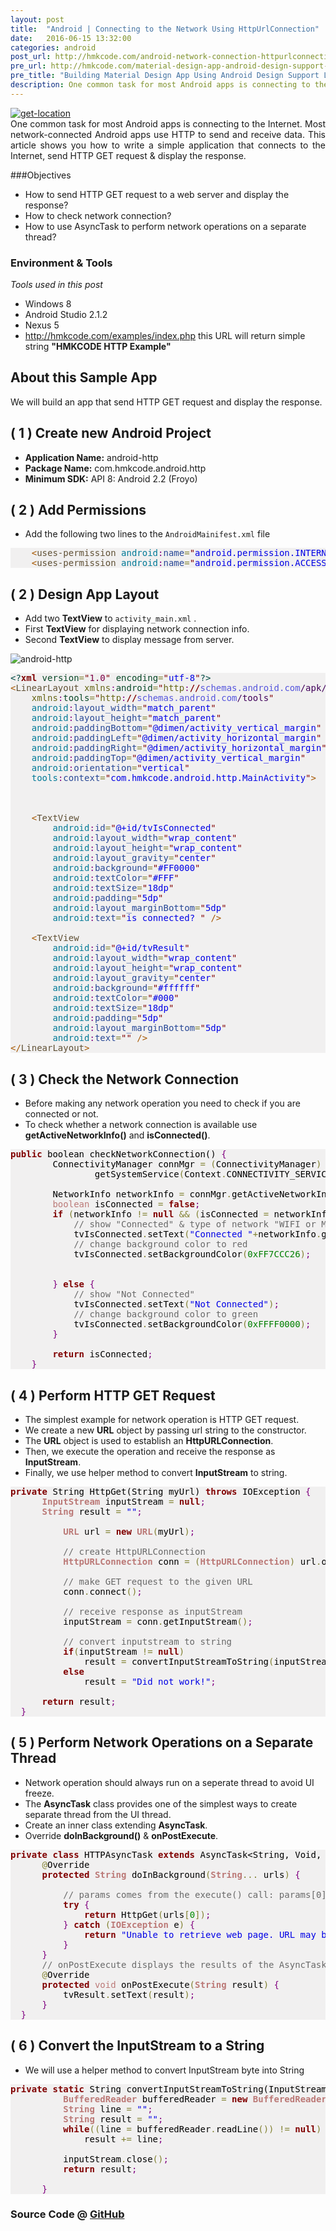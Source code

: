 ```yaml
---
layout: post
title:  "Android | Connecting to the Network Using HttpUrlConnection"
date:   2016-06-15 13:32:00
categories: android
post_url: http://hmkcode.com/android-network-connection-httpurlconnection/
pre_url: http://hmkcode.com/material-design-app-android-design-support-library-appcompat/
pre_title: "Building Material Design App Using Android Design Support Library and AppCompat Theme"
description: One common task for most Android apps is connecting to the Internet. Most network-connected Android apps use HTTP to send and receive data. This article shows you how to write a simple application that connects to the Internet, send HTTP GET request & display the response. 
---
```

<p style="text-align: justify;">
	<a href="http://hmkcode.com/wp-content/uploads/2013/09/android-http-get_2.png">
		<img class="size-full wp-image-315 aligncenter" src="http://hmkcode.com/wp-content/uploads/2013/09/android-http-get_2.png" alt="get-location" />
	</a>
	<br/>
	One common task for most Android apps is connecting to the Internet. 
	Most network-connected Android apps use HTTP to send and receive data.
	This article shows you how to write a simple application that connects to the Internet, 
	send HTTP GET request & display the response.
	
</p>

###Objectives

- How to send HTTP GET request to a web server and display the response?
- How to check network connection?
- How to use AsyncTask to perform network operations on a separate thread?

	
### Environment &amp; Tools
_Tools used in this post_

- Windows 8
- Android Studio 2.1.2
- Nexus 5
- <a href='http://hmkcode.com/examples/index.php'>http://hmkcode.com/examples/index.php</a> this URL will return simple string **"HMKCODE HTTP Example"**


## About this Sample App

We will build an app that send HTTP GET request and display the response.


## ( 1 ) Create new Android Project

- **Application Name:** android-http
- **Package Name:** com.hmkcode.android.http
- **Minimum SDK:** API 8: Android 2.2 (Froyo) 

## ( 2 ) Add Permissions 

- Add the following two lines to the `AndroidMainifest.xml` file

<pre style='color:#000000;background:#f1f0f0;'>
	<span style='color:#a65700; '>&lt;</span><span style='color:#5f5035; '>uses-permission</span> <span style='color:#007997; '>android</span><span style='color:#800080; '>:</span><span style='color:#274796; '>name</span><span style='color:#808030; '>=</span><span style='color:#800000; '>"</span><span style='color:#0000e6; '>android.permission.INTERNET</span><span style='color:#800000; '>"</span> <span style='color:#a65700; '>/></span>
	<span style='color:#a65700; '>&lt;</span><span style='color:#5f5035; '>uses-permission</span> <span style='color:#007997; '>android</span><span style='color:#800080; '>:</span><span style='color:#274796; '>name</span><span style='color:#808030; '>=</span><span style='color:#800000; '>"</span><span style='color:#0000e6; '>android.permission.ACCESS_NETWORK_STATE</span><span style='color:#800000; '>"</span> <span style='color:#a65700; '>/></span>
</pre>

## ( 2 ) Design App Layout

- Add two **TextView** to `activity_main.xml` .
- First **TextView** for displaying network connection info.
- Second **TextView** to display message from server. 

<img class="size-full wp-image-315 aligncenter" src="http://hmkcode.github.io/images/2016/06/hmkcode-android-http.png" alt="android-http" />

<pre style='color:#000000;background:#f1f0f0;'>
<span style='color:#004a43; '>&lt;?</span><span style='color:#800000; font-weight:bold; '>xml</span><span style='color:#004a43; '> </span><span style='color:#074726; '>version</span><span style='color:#808030; '>=</span><span style='color:#800000; '>"</span><span style='color:#7d0045; '>1.0</span><span style='color:#800000; '>"</span><span style='color:#004a43; '> </span><span style='color:#074726; '>encoding</span><span style='color:#808030; '>=</span><span style='color:#800000; '>"</span><span style='color:#0000e6; '>utf-8</span><span style='color:#800000; '>"</span><span style='color:#004a43; '>?></span>
<span style='color:#a65700; '>&lt;</span><span style='color:#5f5035; '>LinearLayout</span> <span style='color:#666616; '>xmlns</span><span style='color:#800080; '>:</span><span style='color:#074726; '>android</span><span style='color:#808030; '>=</span><span style='color:#800000; '>"</span><span style='color:#666616; '>http</span><span style='color:#800080; '>:</span><span style='color:#800000; font-weight:bold; '>//</span><span style='color:#5555dd; '>schemas.android.com</span><span style='color:#40015a; '>/apk/res/android</span><span style='color:#800000; '>"</span>
    <span style='color:#666616; '>xmlns</span><span style='color:#800080; '>:</span><span style='color:#074726; '>tools</span><span style='color:#808030; '>=</span><span style='color:#800000; '>"</span><span style='color:#666616; '>http</span><span style='color:#800080; '>:</span><span style='color:#800000; font-weight:bold; '>//</span><span style='color:#5555dd; '>schemas.android.com</span><span style='color:#40015a; '>/tools</span><span style='color:#800000; '>"</span>
    <span style='color:#007997; '>android</span><span style='color:#800080; '>:</span><span style='color:#274796; '>layout_width</span><span style='color:#808030; '>=</span><span style='color:#800000; '>"</span><span style='color:#0000e6; '>match_parent</span><span style='color:#800000; '>"</span>
    <span style='color:#007997; '>android</span><span style='color:#800080; '>:</span><span style='color:#274796; '>layout_height</span><span style='color:#808030; '>=</span><span style='color:#800000; '>"</span><span style='color:#0000e6; '>match_parent</span><span style='color:#800000; '>"</span>
    <span style='color:#007997; '>android</span><span style='color:#800080; '>:</span><span style='color:#274796; '>paddingBottom</span><span style='color:#808030; '>=</span><span style='color:#800000; '>"</span><span style='color:#0000e6; '>@dimen/activity_vertical_margin</span><span style='color:#800000; '>"</span>
    <span style='color:#007997; '>android</span><span style='color:#800080; '>:</span><span style='color:#274796; '>paddingLeft</span><span style='color:#808030; '>=</span><span style='color:#800000; '>"</span><span style='color:#0000e6; '>@dimen/activity_horizontal_margin</span><span style='color:#800000; '>"</span>
    <span style='color:#007997; '>android</span><span style='color:#800080; '>:</span><span style='color:#274796; '>paddingRight</span><span style='color:#808030; '>=</span><span style='color:#800000; '>"</span><span style='color:#0000e6; '>@dimen/activity_horizontal_margin</span><span style='color:#800000; '>"</span>
    <span style='color:#007997; '>android</span><span style='color:#800080; '>:</span><span style='color:#274796; '>paddingTop</span><span style='color:#808030; '>=</span><span style='color:#800000; '>"</span><span style='color:#0000e6; '>@dimen/activity_vertical_margin</span><span style='color:#800000; '>"</span>
    <span style='color:#007997; '>android</span><span style='color:#800080; '>:</span><span style='color:#274796; '>orientation</span><span style='color:#808030; '>=</span><span style='color:#800000; '>"</span><span style='color:#0000e6; '>vertical</span><span style='color:#800000; '>"</span>
    <span style='color:#007997; '>tools</span><span style='color:#800080; '>:</span><span style='color:#274796; '>context</span><span style='color:#808030; '>=</span><span style='color:#800000; '>"</span><span style='color:#0000e6; '>com.hmkcode.android.http.MainActivity</span><span style='color:#800000; '>"</span><span style='color:#a65700; '>></span>



    <span style='color:#a65700; '>&lt;</span><span style='color:#5f5035; '>TextView</span>
        <span style='color:#007997; '>android</span><span style='color:#800080; '>:</span><span style='color:#274796; '>id</span><span style='color:#808030; '>=</span><span style='color:#800000; '>"</span><span style='color:#0000e6; '>@+id/tvIsConnected</span><span style='color:#800000; '>"</span>
        <span style='color:#007997; '>android</span><span style='color:#800080; '>:</span><span style='color:#274796; '>layout_width</span><span style='color:#808030; '>=</span><span style='color:#800000; '>"</span><span style='color:#0000e6; '>wrap_content</span><span style='color:#800000; '>"</span>
        <span style='color:#007997; '>android</span><span style='color:#800080; '>:</span><span style='color:#274796; '>layout_height</span><span style='color:#808030; '>=</span><span style='color:#800000; '>"</span><span style='color:#0000e6; '>wrap_content</span><span style='color:#800000; '>"</span>
        <span style='color:#007997; '>android</span><span style='color:#800080; '>:</span><span style='color:#274796; '>layout_gravity</span><span style='color:#808030; '>=</span><span style='color:#800000; '>"</span><span style='color:#0000e6; '>center</span><span style='color:#800000; '>"</span>
        <span style='color:#007997; '>android</span><span style='color:#800080; '>:</span><span style='color:#274796; '>background</span><span style='color:#808030; '>=</span><span style='color:#800000; '>"</span><span style='color:#0000e6; '>#FF0000</span><span style='color:#800000; '>"</span>
        <span style='color:#007997; '>android</span><span style='color:#800080; '>:</span><span style='color:#274796; '>textColor</span><span style='color:#808030; '>=</span><span style='color:#800000; '>"</span><span style='color:#0000e6; '>#FFF</span><span style='color:#800000; '>"</span>
        <span style='color:#007997; '>android</span><span style='color:#800080; '>:</span><span style='color:#274796; '>textSize</span><span style='color:#808030; '>=</span><span style='color:#800000; '>"</span><span style='color:#0000e6; '>18dp</span><span style='color:#800000; '>"</span>
        <span style='color:#007997; '>android</span><span style='color:#800080; '>:</span><span style='color:#274796; '>padding</span><span style='color:#808030; '>=</span><span style='color:#800000; '>"</span><span style='color:#0000e6; '>5dp</span><span style='color:#800000; '>"</span>
        <span style='color:#007997; '>android</span><span style='color:#800080; '>:</span><span style='color:#274796; '>layout_marginBottom</span><span style='color:#808030; '>=</span><span style='color:#800000; '>"</span><span style='color:#0000e6; '>5dp</span><span style='color:#800000; '>"</span>
        <span style='color:#007997; '>android</span><span style='color:#800080; '>:</span><span style='color:#274796; '>text</span><span style='color:#808030; '>=</span><span style='color:#800000; '>"</span><span style='color:#0000e6; '>is connected? </span><span style='color:#800000; '>"</span> <span style='color:#a65700; '>/></span>

    <span style='color:#a65700; '>&lt;</span><span style='color:#5f5035; '>TextView</span>
        <span style='color:#007997; '>android</span><span style='color:#800080; '>:</span><span style='color:#274796; '>id</span><span style='color:#808030; '>=</span><span style='color:#800000; '>"</span><span style='color:#0000e6; '>@+id/tvResult</span><span style='color:#800000; '>"</span>
        <span style='color:#007997; '>android</span><span style='color:#800080; '>:</span><span style='color:#274796; '>layout_width</span><span style='color:#808030; '>=</span><span style='color:#800000; '>"</span><span style='color:#0000e6; '>wrap_content</span><span style='color:#800000; '>"</span>
        <span style='color:#007997; '>android</span><span style='color:#800080; '>:</span><span style='color:#274796; '>layout_height</span><span style='color:#808030; '>=</span><span style='color:#800000; '>"</span><span style='color:#0000e6; '>wrap_content</span><span style='color:#800000; '>"</span>
        <span style='color:#007997; '>android</span><span style='color:#800080; '>:</span><span style='color:#274796; '>layout_gravity</span><span style='color:#808030; '>=</span><span style='color:#800000; '>"</span><span style='color:#0000e6; '>center</span><span style='color:#800000; '>"</span>
        <span style='color:#007997; '>android</span><span style='color:#800080; '>:</span><span style='color:#274796; '>background</span><span style='color:#808030; '>=</span><span style='color:#800000; '>"</span><span style='color:#0000e6; '>#ffffff</span><span style='color:#800000; '>"</span>
        <span style='color:#007997; '>android</span><span style='color:#800080; '>:</span><span style='color:#274796; '>textColor</span><span style='color:#808030; '>=</span><span style='color:#800000; '>"</span><span style='color:#0000e6; '>#000</span><span style='color:#800000; '>"</span>
        <span style='color:#007997; '>android</span><span style='color:#800080; '>:</span><span style='color:#274796; '>textSize</span><span style='color:#808030; '>=</span><span style='color:#800000; '>"</span><span style='color:#0000e6; '>18dp</span><span style='color:#800000; '>"</span>
        <span style='color:#007997; '>android</span><span style='color:#800080; '>:</span><span style='color:#274796; '>padding</span><span style='color:#808030; '>=</span><span style='color:#800000; '>"</span><span style='color:#0000e6; '>5dp</span><span style='color:#800000; '>"</span>
        <span style='color:#007997; '>android</span><span style='color:#800080; '>:</span><span style='color:#274796; '>layout_marginBottom</span><span style='color:#808030; '>=</span><span style='color:#800000; '>"</span><span style='color:#0000e6; '>5dp</span><span style='color:#800000; '>"</span>
        <span style='color:#007997; '>android</span><span style='color:#800080; '>:</span><span style='color:#274796; '>text</span><span style='color:#808030; '>=</span><span style='color:#800000; '>"</span><span style='color:#800000; '>"</span> <span style='color:#a65700; '>/></span>
<span style='color:#a65700; '>&lt;/</span><span style='color:#5f5035; '>LinearLayout</span><span style='color:#a65700; '>></span>
</pre>

## ( 3 ) Check the Network Connection

- Before making any network operation you need to check if you are connected or not.
- To check whether a network connection is available use **getActiveNetworkInfo()** and **isConnected()**.

<pre style='color:#000000;background:#f1f0f0;'>
<span style='color:#800000; font-weight:bold; '>public</span> boolean checkNetworkConnection() <span style='color:#800080; '>{</span>
        ConnectivityManager connMgr <span style='color:#808030; '>=</span> <span style='color:#808030; '>(</span>ConnectivityManager<span style='color:#808030; '>)</span>
                getSystemService<span style='color:#808030; '>(</span>Context<span style='color:#808030; '>.</span>CONNECTIVITY_SERVICE<span style='color:#808030; '>)</span><span style='color:#800080; '>;</span>

        NetworkInfo networkInfo <span style='color:#808030; '>=</span> connMgr<span style='color:#808030; '>.</span>getActiveNetworkInfo<span style='color:#808030; '>(</span><span style='color:#808030; '>)</span><span style='color:#800080; '>;</span>
        <span style='color:#bb7977; '>boolean</span> isConnected <span style='color:#808030; '>=</span> <span style='color:#800000; font-weight:bold; '>false</span><span style='color:#800080; '>;</span>
        <span style='color:#800000; font-weight:bold; '>if</span> <span style='color:#808030; '>(</span>networkInfo <span style='color:#808030; '>!</span><span style='color:#808030; '>=</span> <span style='color:#800000; font-weight:bold; '>null</span> <span style='color:#808030; '>&amp;</span><span style='color:#808030; '>&amp;</span> <span style='color:#808030; '>(</span>isConnected <span style='color:#808030; '>=</span> networkInfo<span style='color:#808030; '>.</span>isConnected<span style='color:#808030; '>(</span><span style='color:#808030; '>)</span><span style='color:#808030; '>)</span><span style='color:#808030; '>)</span> <span style='color:#800080; '>{</span>
            <span style='color:#696969; '>// show "Connected" &amp; type of network "WIFI or MOBILE"</span>
            tvIsConnected<span style='color:#808030; '>.</span>setText<span style='color:#808030; '>(</span><span style='color:#0000e6; '>"Connected "</span><span style='color:#808030; '>+</span>networkInfo<span style='color:#808030; '>.</span>getTypeName<span style='color:#808030; '>(</span><span style='color:#808030; '>)</span><span style='color:#808030; '>)</span><span style='color:#800080; '>;</span>
            <span style='color:#696969; '>// change background color to red</span>
            tvIsConnected<span style='color:#808030; '>.</span>setBackgroundColor<span style='color:#808030; '>(</span><span style='color:#008000; '>0xFF7CCC26</span><span style='color:#808030; '>)</span><span style='color:#800080; '>;</span>


        <span style='color:#800080; '>}</span> <span style='color:#800000; font-weight:bold; '>else</span> <span style='color:#800080; '>{</span>
            <span style='color:#696969; '>// show "Not Connected"</span>
            tvIsConnected<span style='color:#808030; '>.</span>setText<span style='color:#808030; '>(</span><span style='color:#0000e6; '>"Not Connected"</span><span style='color:#808030; '>)</span><span style='color:#800080; '>;</span>
            <span style='color:#696969; '>// change background color to green</span>
            tvIsConnected<span style='color:#808030; '>.</span>setBackgroundColor<span style='color:#808030; '>(</span><span style='color:#008000; '>0xFFFF0000</span><span style='color:#808030; '>)</span><span style='color:#800080; '>;</span>
        <span style='color:#800080; '>}</span>

        <span style='color:#800000; font-weight:bold; '>return</span> isConnected<span style='color:#800080; '>;</span>
    <span style='color:#800080; '>}</span>
</pre>

## ( 4 ) Perform HTTP GET Request

- The simplest example for network operation is HTTP GET request.
- We create a new **URL** object by passing url string to the constructor.
- The **URL** object is used to establish an **HttpURLConnection**.
- Then, we execute the operation and receive the response as **InputStream**.
- Finally, we use helper method to convert **InputStream** to string. 

<pre style='color:#000000;background:#f1f0f0;'>
<span style='color:#800000; font-weight:bold; '>private</span> String HttpGet(String myUrl) <span style='color:#800000; font-weight:bold; '>throws</span> IOException <span style='color:#800080; '>{</span>
      <span style='color:#bb7977; font-weight:bold; '>InputStream</span> inputStream <span style='color:#808030; '>=</span> <span style='color:#800000; font-weight:bold; '>null</span><span style='color:#800080; '>;</span>
      <span style='color:#bb7977; font-weight:bold; '>String</span> result <span style='color:#808030; '>=</span> <span style='color:#0000e6; '>""</span><span style='color:#800080; '>;</span>

          <span style='color:#bb7977; font-weight:bold; '>URL</span> url <span style='color:#808030; '>=</span> <span style='color:#800000; font-weight:bold; '>new</span> <span style='color:#bb7977; font-weight:bold; '>URL</span><span style='color:#808030; '>(</span>myUrl<span style='color:#808030; '>)</span><span style='color:#800080; '>;</span>

          <span style='color:#696969; '>// create HttpURLConnection</span>
          <span style='color:#bb7977; font-weight:bold; '>HttpURLConnection</span> conn <span style='color:#808030; '>=</span> <span style='color:#808030; '>(</span><span style='color:#bb7977; font-weight:bold; '>HttpURLConnection</span><span style='color:#808030; '>)</span> url<span style='color:#808030; '>.</span>openConnection<span style='color:#808030; '>(</span><span style='color:#808030; '>)</span><span style='color:#800080; '>;</span>

          <span style='color:#696969; '>// make GET request to the given URL</span>
          conn<span style='color:#808030; '>.</span>connect<span style='color:#808030; '>(</span><span style='color:#808030; '>)</span><span style='color:#800080; '>;</span>

          <span style='color:#696969; '>// receive response as inputStream</span>
          inputStream <span style='color:#808030; '>=</span> conn<span style='color:#808030; '>.</span>getInputStream<span style='color:#808030; '>(</span><span style='color:#808030; '>)</span><span style='color:#800080; '>;</span>

          <span style='color:#696969; '>// convert inputstream to string</span>
          <span style='color:#800000; font-weight:bold; '>if</span><span style='color:#808030; '>(</span>inputStream <span style='color:#808030; '>!</span><span style='color:#808030; '>=</span> <span style='color:#800000; font-weight:bold; '>null</span><span style='color:#808030; '>)</span>
              result <span style='color:#808030; '>=</span> convertInputStreamToString<span style='color:#808030; '>(</span>inputStream<span style='color:#808030; '>)</span><span style='color:#800080; '>;</span>
          <span style='color:#800000; font-weight:bold; '>else</span>
              result <span style='color:#808030; '>=</span> <span style='color:#0000e6; '>"Did not work!"</span><span style='color:#800080; '>;</span>

      <span style='color:#800000; font-weight:bold; '>return</span> result<span style='color:#800080; '>;</span>
  <span style='color:#800080; '>}</span>
</pre>

## ( 5 ) Perform Network Operations on a Separate Thread

- Network operation should always run on a seperate thread to avoid UI freeze.
- The **AsyncTask** class provides one of the simplest ways to create separate thread from the UI thread.
- Create an inner class extending **AsyncTask**.
- Override **doInBackground()** & **onPostExecute**.

<pre style='color:#000000;background:#f1f0f0;'>
<span style='color:#800000; font-weight:bold; '>private</span> <span style='color:#800000; font-weight:bold; '>class</span> HTTPAsyncTask <span style='color:#800000; font-weight:bold; '>extends</span> AsyncTask&lt;String, Void, String> <span style='color:#800080; '>{</span>
      <span style='color:#808030; '>@</span>Override
      <span style='color:#800000; font-weight:bold; '>protected</span> <span style='color:#bb7977; font-weight:bold; '>String</span> doInBackground<span style='color:#808030; '>(</span><span style='color:#bb7977; font-weight:bold; '>String</span><span style='color:#808030; '>.</span><span style='color:#808030; '>.</span><span style='color:#808030; '>.</span> urls<span style='color:#808030; '>)</span> <span style='color:#800080; '>{</span>

          <span style='color:#696969; '>// params comes from the execute() call: params[0] is the url.</span>
          <span style='color:#800000; font-weight:bold; '>try</span> <span style='color:#800080; '>{</span>
              <span style='color:#800000; font-weight:bold; '>return</span> HttpGet<span style='color:#808030; '>(</span>urls<span style='color:#808030; '>[</span><span style='color:#008c00; '>0</span><span style='color:#808030; '>]</span><span style='color:#808030; '>)</span><span style='color:#800080; '>;</span>
          <span style='color:#800080; '>}</span> <span style='color:#800000; font-weight:bold; '>catch</span> <span style='color:#808030; '>(</span><span style='color:#bb7977; font-weight:bold; '>IOException</span> e<span style='color:#808030; '>)</span> <span style='color:#800080; '>{</span>
              <span style='color:#800000; font-weight:bold; '>return</span> <span style='color:#0000e6; '>"Unable to retrieve web page. URL may be invalid."</span><span style='color:#800080; '>;</span>
          <span style='color:#800080; '>}</span>
      <span style='color:#800080; '>}</span>
      <span style='color:#696969; '>// onPostExecute displays the results of the AsyncTask.</span>
      <span style='color:#808030; '>@</span>Override
      <span style='color:#800000; font-weight:bold; '>protected</span> <span style='color:#bb7977; '>void</span> onPostExecute<span style='color:#808030; '>(</span><span style='color:#bb7977; font-weight:bold; '>String</span> result<span style='color:#808030; '>)</span> <span style='color:#800080; '>{</span>
          tvResult<span style='color:#808030; '>.</span>setText<span style='color:#808030; '>(</span>result<span style='color:#808030; '>)</span><span style='color:#800080; '>;</span>
      <span style='color:#800080; '>}</span>
  <span style='color:#800080; '>}</span>
</pre>

## ( 6 ) Convert the InputStream to a String

- We will use a helper method to convert InputStream byte into String


<pre style='color:#000000;background:#f1f0f0;'>
<span style='color:#800000; font-weight:bold; '>private</span> <span style='color:#800000; font-weight:bold; '>static</span> String convertInputStreamToString(InputStream inputStream) <span style='color:#800000; font-weight:bold; '>throws</span> IOException<span style='color:#800080; '>{</span>
          <span style='color:#bb7977; font-weight:bold; '>BufferedReader</span> bufferedReader <span style='color:#808030; '>=</span> <span style='color:#800000; font-weight:bold; '>new</span> <span style='color:#bb7977; font-weight:bold; '>BufferedReader</span><span style='color:#808030; '>(</span> <span style='color:#800000; font-weight:bold; '>new</span> <span style='color:#bb7977; font-weight:bold; '>InputStreamReader</span><span style='color:#808030; '>(</span>inputStream<span style='color:#808030; '>)</span><span style='color:#808030; '>)</span><span style='color:#800080; '>;</span>
          <span style='color:#bb7977; font-weight:bold; '>String</span> line <span style='color:#808030; '>=</span> <span style='color:#0000e6; '>""</span><span style='color:#800080; '>;</span>
          <span style='color:#bb7977; font-weight:bold; '>String</span> result <span style='color:#808030; '>=</span> <span style='color:#0000e6; '>""</span><span style='color:#800080; '>;</span>
          <span style='color:#800000; font-weight:bold; '>while</span><span style='color:#808030; '>(</span><span style='color:#808030; '>(</span>line <span style='color:#808030; '>=</span> bufferedReader<span style='color:#808030; '>.</span>readLine<span style='color:#808030; '>(</span><span style='color:#808030; '>)</span><span style='color:#808030; '>)</span> <span style='color:#808030; '>!</span><span style='color:#808030; '>=</span> <span style='color:#800000; font-weight:bold; '>null</span><span style='color:#808030; '>)</span>
              result <span style='color:#808030; '>+</span><span style='color:#808030; '>=</span> line<span style='color:#800080; '>;</span>

          inputStream<span style='color:#808030; '>.</span>close<span style='color:#808030; '>(</span><span style='color:#808030; '>)</span><span style='color:#800080; '>;</span>
          <span style='color:#800000; font-weight:bold; '>return</span> result<span style='color:#800080; '>;</span>

      <span style='color:#800080; '>}</span>
</pre>

### Source Code @ [GitHub](https://github.com/hmkcode/Android/tree/master/android-http)


